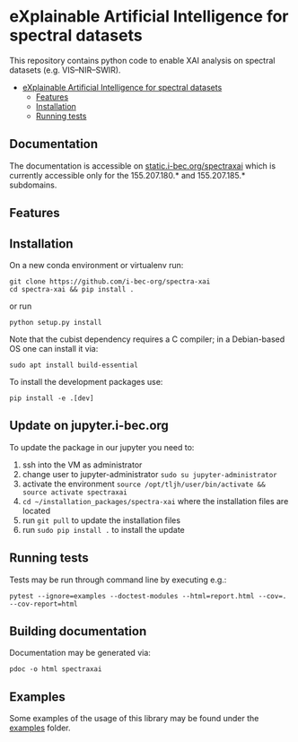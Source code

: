 # eXplainable Artificial Intelligence for spectral datasets

This repository contains python code to enable XAI analysis on spectral datasets (e.g. VIS–NIR–SWIR).

- [eXplainable Artificial Intelligence for spectral datasets](#explainable-artificial-intelligence-for-spectral-datasets)
  - [Features](#features)
  - [Installation](#installation)
  - [Running tests](#running-tests)

## Documentation

The documentation is accessible on [static.i-bec.org/spectraxai](https://static.i-bec.org/spectraxai/) which is currently accessible only for the 155.207.180.* and 155.207.185.* subdomains.

## Features

## Installation

On a new conda environment or virtualenv run:

```
git clone https://github.com/i-bec-org/spectra-xai
cd spectra-xai && pip install .
```

or run
```
python setup.py install
```

Note that the cubist dependency requires a C compiler; in a Debian-based OS one can install it via:
```
sudo apt install build-essential
```

To install the development packages use:
```
pip install -e .[dev]
```

## Update on jupyter.i-bec.org

To update the package in our jupyter you need to:

1. ssh into the VM as administrator
2. change user to jupyter-administrator ```sudo su jupyter-administrator``` 
3. activate the environment ```source /opt/tljh/user/bin/activate && source activate spectraxai```
4. ```cd ~/installation_packages/spectra-xai``` where the installation files are located
5. run ```git pull``` to update the installation files
6. run ```sudo pip install .``` to install the update

## Running tests

Tests may be run through command line by executing e.g.:

```
pytest --ignore=examples --doctest-modules --html=report.html --cov=. --cov-report=html
```

## Building documentation

Documentation may be generated via:

```
pdoc -o html spectraxai
```

## Examples

Some examples of the usage of this library may be found under the [examples](examples) folder.

